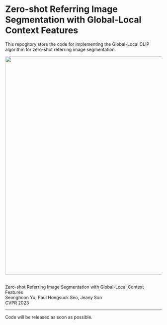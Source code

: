 # Zero-shot Referring Image Segmentation with Global-Local Context Features
This repogitory store the code for implementing the Global-Local CLIP algorithm for zero-shot referring image segmentation.

<p align="center"> <img src="https://user-images.githubusercontent.com/75726938/222959862-51826d1e-b082-4f58-8e91-65abcc6d4a5c.PNG" width="700" align="center"> </p>

<br> Zero-shot Referring Image Segmentation with Global-Local Context Features
<br> Seonghoon Yu, Paul Hongsuck Seo, Jeany Son 
<br> CVPR 2023

---
Code will be released as soon as possible.

